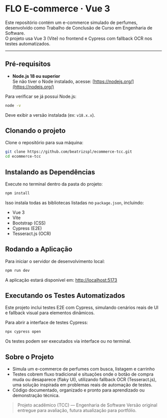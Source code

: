 # FLO E-commerce · Vue 3

Este repositório contém um e-commerce simulado de perfumes, desenvolvido como Trabalho de Conclusão de Curso em Engenharia de Software.  
O projeto usa Vue 3 (Vite) no frontend e Cypress com fallback OCR nos testes automatizados.

---

## Pré-requisitos

- **Node.js 18 ou superior**  
  Se não tiver o Node instalado, acesse: [https://nodejs.org/](https://nodejs.org/)

Para verificar se já possui Node.js:

```bash
node -v
```

Deve exibir a versão instalada (ex: `v18.x.x`).

## Clonando o projeto

Clone o repositório para sua máquina:

```bash
git clone https://github.com/beatrizspl/ecommerce-tcc.git
cd ecommerce-tcc
```

## Instalando as Dependências

Execute no terminal dentro da pasta do projeto:

```bash
npm install
```

Isso instala todas as bibliotecas listadas no `package.json`, incluindo:

- Vue 3
- Vite
- Bootstrap (CSS)
- Cypress (E2E)
- Tesseract.js (OCR)

## Rodando a Aplicação

Para iniciar o servidor de desenvolvimento local:

```bash
npm run dev
```

A aplicação estará disponível em: [http://localhost:5173](http://localhost:5173)

## Executando os Testes Automatizados

Este projeto inclui testes E2E com Cypress, simulando cenários reais de UI e fallback visual para elementos dinâmicos.

Para abrir a interface de testes Cypress:

```bash
npx cypress open
```

Os testes podem ser executados via interface ou no terminal.

## Sobre o Projeto

- Simula um e-commerce de perfumes com busca, listagem e carrinho
- Testes cobrem fluxo tradicional e situações onde o botão de compra muda ou desaparece (flaky UI), utilizando fallback OCR (Tesseract.js), uma solução inspirada em problemas reais de automação de testes.
- Código documentado, organizado e pronto para aprendizado ou demonstração técnica.

> Projeto acadêmico (TCC) — Engenharia de Software
> Versão original entregue para avaliação, futura atualização para portfólio.
